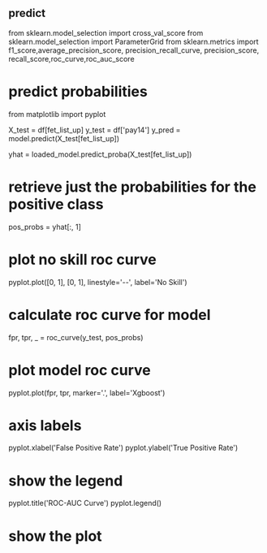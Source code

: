 ## predict
from sklearn.model_selection import cross_val_score
from sklearn.model_selection import ParameterGrid
from sklearn.metrics import f1_score,average_precision_score, precision_recall_curve, precision_score, recall_score,roc_curve,roc_auc_score
# predict probabilities
from matplotlib import pyplot

X_test = df[fet_list_up]
y_test = df['pay14']
y_pred = model.predict(X_test[fet_list_up])

yhat = loaded_model.predict_proba(X_test[fet_list_up])
# retrieve just the probabilities for the positive class
pos_probs = yhat[:, 1]
# plot no skill roc curve
pyplot.plot([0, 1], [0, 1], linestyle='--', label='No Skill')
# calculate roc curve for model
fpr, tpr, _ = roc_curve(y_test, pos_probs)
# plot model roc curve
pyplot.plot(fpr, tpr, marker='.', label='Xgboost')
# axis labels
pyplot.xlabel('False Positive Rate')
pyplot.ylabel('True Positive Rate')
# show the legend
pyplot.title('ROC-AUC Curve')
pyplot.legend()
# show the plot
